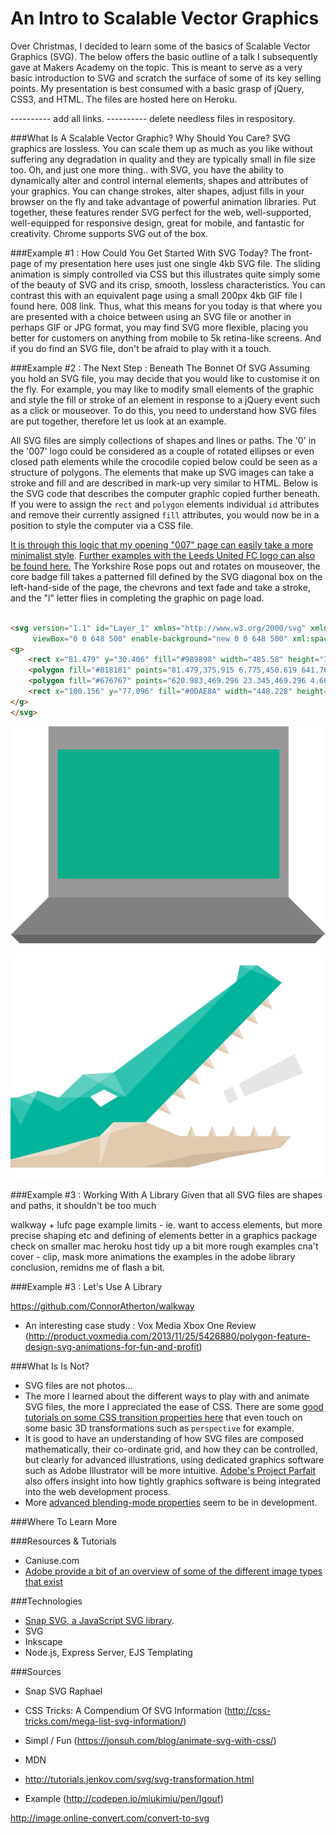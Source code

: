 An Intro to Scalable Vector Graphics
====================================

Over Christmas, I decided to learn some of the basics of Scalable Vector Graphics (SVG).  The below offers the basic outline of a talk I subsequently gave at Makers Academy on the topic.  This is meant to serve as a very basic introduction to SVG and scratch the surface of some of its key selling points.  My presentation is best consumed with a basic grasp of jQuery, CSS3, and HTML.  The files are hosted here on Heroku.

---------- add all links.
---------- delete needless files in respository.


###What Is A Scalable Vector Graphic?  Why Should You Care?
SVG graphics are lossless.  You can scale them up as much as you like without suffering any degradation in quality and they are typically small in file size too.  Oh, and just one more thing.. with SVG, you have the ability to dynamically alter and control internal elements, shapes and attributes of your graphics.  You can change strokes, alter shapes, adjust fills in your browser on the fly and take advantage of powerful animation libraries.  Put together, these features render SVG perfect for the web, well-supported, well-equipped for responsive design, great for mobile, and fantastic for creativity.  Chrome supports SVG out of the box.

###Example #1 : How Could You Get Started With SVG Today?
The front-page of my presentation here uses just one single 4kb SVG file.  The sliding animation is simply controlled via CSS but this illustrates quite simply some of the beauty of SVG and its crisp, smooth, lossless characteristics.  You can contrast this with an equivalent page using a small 200px 4kb GIF file I found here.  008 link.  Thus, what this means for you today is that where you are presented with a choice between using an SVG file or another in perhaps GIF or JPG format, you may find SVG more flexible, placing you better for customers on anything from mobile to 5k retina-like screens.  And if you do find an SVG file, don't be afraid to play with it a touch.

###Example #2 : The Next Step : Beneath The Bonnet Of SVG 
Assuming you hold an SVG file, you may decide that you would like to customise it on the fly.  For example, you may like to modify small elements of the graphic and style the fill or stroke of an element in response to a jQuery event such as a click or mouseover.  To do this, you need to understand how SVG files are put together, therefore let us look at an example.  

All SVG files are simply collections of shapes and lines or paths.  The '0' in the '007' logo could be considered as a couple of rotated ellipses or even closed path elements while the crocodile copied below could be seen as a structure of polygons.  The elements that make up SVG images can take a stroke and fill and are described in mark-up very similar to HTML.  Below is the SVG code that describes the computer graphic copied further beneath.  If you were to assign the ```rect``` and ```polygon``` elements individual ```id``` attributes and remove their currently assigned ```fill``` attributes, you would now be in a position to style the computer via a CSS file. 

[It is through this logic that my opening "007" page can easily take a more minimalist style]().  [Further examples with the Leeds United FC logo can also be found here.]()  The Yorkshire Rose pops out and rotates on mouseover, the core badge fill takes a patterned fill defined by the SVG diagonal box on the left-hand-side of the page, the chevrons and text fade and take a stroke, and the "l" letter flies in completing the graphic on page load.


```html

<svg version="1.1" id="Layer_1" xmlns="http://www.w3.org/2000/svg" xmlns:xlink="http://www.w3.org/1999/xlink" x="0px" y="0px"
	 viewBox="0 0 648 500" enable-background="new 0 0 648 500" xml:space="preserve">
<g>
	<rect x="81.479" y="30.406" fill="#989898" width="485.58" height="345.509"/>
	<polygon fill="#818181" points="81.479,375.915 6.775,450.619 641.765,450.619 567.06,375.915 	"/>
	<polygon fill="#676767" points="620.983,469.296 23.345,469.296 4.669,450.619 639.659,450.619 	"/>
	<rect x="100.156" y="77.096" fill="#0DAE8A" width="448.228" height="261.466"/>
</g>
</svg>

```


![Computer](https://github.com/benhutchinson/SVG/blob/master/public/img/computer.png)

![SVG Snap Logo](https://github.com/benhutchinson/SVG/blob/master/public/img/crocodile.png)


###Example #3 : Working With A Library
Given that all SVG files are shapes and paths, it shouldn't be too much 



walkway + lufc page example
limits - ie. want to access elements, but more precise shaping etc and defining of elements better in a graphics package
check on smaller mac
heroku host
tidy up a bit more
rough examples cna't cover - clip, mask more animations
the examples in the adobe library
conclusion, remidns me of flash a bit.


###Example #3 : Let's Use A Library



https://github.com/ConnorAtherton/walkway

- An interesting case study : Vox Media Xbox One Review (http://product.voxmedia.com/2013/11/25/5426880/polygon-feature-design-svg-animations-for-fun-and-profit)








###What Is Is Not?
- SVG files are not photos...
- The more I learned about the different ways to play with and animate SVG files, the more I appreciated the ease of CSS.  There are some [good tutorials on some CSS transition properties here](http://www.atozcss.com/episodes/) that even touch on some basic 3D transformations such as ```perspective``` for example.
- It is good to have an understanding of how SVG files are composed mathematically, their co-ordinate grid, and how they can be controlled, but clearly for advanced illustrations, using dedicated graphics software such as Adobe Illustrator will be more intuitive.  [Adobe's Project Parfait](http://www.adobe.com/uk/creativecloud/extract.html) also offers insight into how tightly graphics software is being integrated into the web development process.
- More [advanced blending-mode properties](http://webplatform.adobe.com/) seem to be in development.

###Where To Learn More

###Resources & Tutorials
- Caniuse.com
- [Adobe provide a bit of an overview of some of the different image types that exist](https://helpx.adobe.com/illustrator/how-to/illustrator-bitmap-vs-vector.html)



###Technologies

- [Snap SVG, a JavaScript SVG library](http://snapsvg.io).
- SVG
- Inkscape
- Node.js, Express Server, EJS Templating

###Sources
- Snap SVG Raphael
- CSS Tricks: A Compendium Of SVG Information (http://css-tricks.com/mega-list-svg-information/)

- Simpl / Fun (https://jonsuh.com/blog/animate-svg-with-css/)
- MDN
- http://tutorials.jenkov.com/svg/svg-transformation.html
- Example (http://codepen.io/miukimiu/pen/Igouf)

http://image.online-convert.com/convert-to-svg

